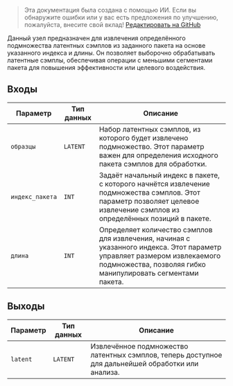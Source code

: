 > Эта документация была создана с помощью ИИ. Если вы обнаружите ошибки или у вас есть предложения по улучшению, пожалуйста, внесите свой вклад! [Редактировать на GitHub](https://github.com/Comfy-Org/embedded-docs/blob/main/comfyui_embedded_docs/docs/LatentFromBatch/ru.md)

Данный узел предназначен для извлечения определённого подмножества латентных сэмплов из заданного пакета на основе указанного индекса и длины. Он позволяет выборочно обрабатывать латентные сэмплы, обеспечивая операции с меньшими сегментами пакета для повышения эффективности или целевого воздействия.

## Входы

| Параметр      | Тип данных | Описание |
|---------------|-------------|-------------|
| `образцы`     | `LATENT`    | Набор латентных сэмплов, из которого будет извлечено подмножество. Этот параметр важен для определения исходного пакета сэмплов для обработки. |
| `индекс_пакета` | `INT`       | Задаёт начальный индекс в пакете, с которого начнётся извлечение подмножества сэмплов. Этот параметр позволяет целевое извлечение сэмплов из определённых позиций в пакете. |
| `длина`      | `INT`       | Определяет количество сэмплов для извлечения, начиная с указанного индекса. Этот параметр управляет размером извлекаемого подмножества, позволяя гибко манипулировать сегментами пакета. |

## Выходы

| Параметр | Тип данных | Описание |
|-----------|-------------|-------------|
| `latent`  | `LATENT`    | Извлечённое подмножество латентных сэмплов, теперь доступное для дальнейшей обработки или анализа. |
